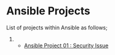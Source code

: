# Ansible Projects

List of projects within Ansible as follows;

1. - [Ansible Project 01 : Security Issue](./A-01-publish-website-postgresql-nodejs-react/README.md)
